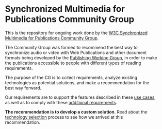 # Synchronized Multimedia for Publications Community Group

This is the repository for ongoing work done by the [W3C Synchronized Multimedia for Publications Community Group](https://www.w3.org/community/sync-media-pub/).

The Community Group was formed to recommend the best way to synchronize audio or video with Web Publications and other document formats being developed by the [Publishing Working Group](https://www.w3.org/publishing/groups/publ-wg/), in order to make the publications accessible to people with different types of reading requirements.

The purpose of the CG is to collect requirements, analyze existing technologies as potential solutions, and make a recommendation for the best way forward.

Our requirements are to support the features described in these [use cases](use-cases.md), as well as to comply with these [additional requirements](addl-reqs.md).

__The recommendation is to develop a custom solution.__ Read about the [technology selection](technology-selection.md) process to see how we arrived at this recommendation.

